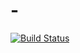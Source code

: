 # -
[![Build Status](https://travis-ci.org/Alexander2554/-.svg?branch=master)](https://travis-ci.org/Alexander2554/-)